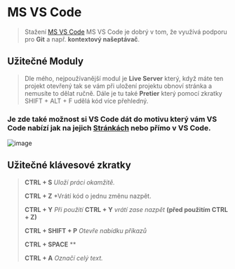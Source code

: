 # MS VS Code
>Stažení [MS VS Code](https://visualstudio.microsoft.com/cs/free-developer-offers/)
    MS VS Code je dobrý v tom, že využívá podporu pro **Git** a např. **kontextový našeptávač**.

## Užitečné Moduly
> Dle mého, nejpoužívanější modul je **Live Server** který, 
    když máte ten projekt otevřený tak se vám při uložení projektu 
    obnoví stránka a nemusíte to dělat ručně.
    Dále je tu také **Pretier** který pomocí zkratky SHIFT + ALT + F udělá kód více přehledný.
### Je zde také možnost si VS Code dát do motivu který vám VS Code nabízí jak na jejich [Stránkách](https://marketplace.visualstudio.com/search?term=themes&target=VS&category=All%20categories&vsVersion=&sortBy=Relevance) nebo přímo v VS Code.

![image](https://user-images.githubusercontent.com/86010709/154863138-b5744c28-f1fb-4548-b469-7bcc31c24e7f.png)

## Užitečné klávesové zkratky
>**CTRL + S** *Uloží práci okamžitě.* 
>
>**CTRL + Z** *Vrátí kód o jednu změnu nazpět.
>
>**CTRL + Y** *Při použití* **CTRL + Y** *vrátí zase nazpět* **(před použitím CTRL + Z)**
>
>**CTRL + SHIFT + P** *Otevře nabídku příkazů*
>
>**CTRL + SPACE** **
>
>**CTRL + A** *Označí celý text.*
